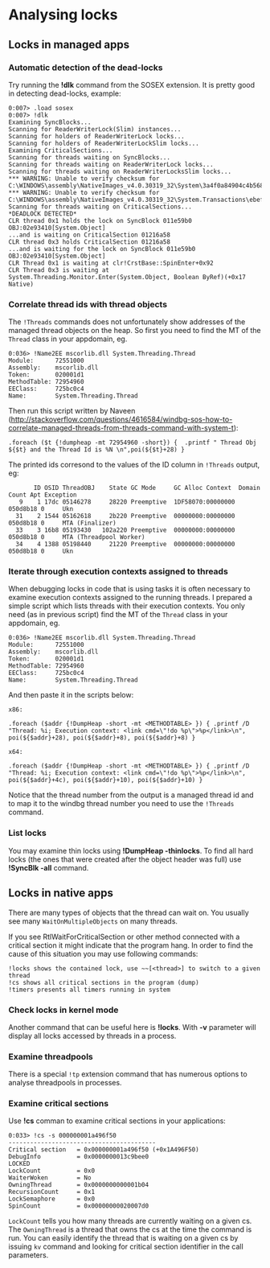 
Analysing locks
===============

Locks in managed apps
---------------------

### Automatic detection of the dead-locks ###

Try running the **!dlk** command from the SOSEX extension. It is pretty good in detecting dead-locks, example:

```
0:007> .load sosex
0:007> !dlk
Examining SyncBlocks...
Scanning for ReaderWriterLock(Slim) instances...
Scanning for holders of ReaderWriterLock locks...
Scanning for holders of ReaderWriterLockSlim locks...
Examining CriticalSections...
Scanning for threads waiting on SyncBlocks...
Scanning for threads waiting on ReaderWriterLock locks...
Scanning for threads waiting on ReaderWriterLocksSlim locks...
*** WARNING: Unable to verify checksum for C:\WINDOWS\assembly\NativeImages_v4.0.30319_32\System\3a4f0a84904c4b568b6621b30306261c\System.ni.dll
*** WARNING: Unable to verify checksum for C:\WINDOWS\assembly\NativeImages_v4.0.30319_32\System.Transactions\ebef418f08844f99287024d1790a62a4\System.Transactions.ni.dll
Scanning for threads waiting on CriticalSections...
*DEADLOCK DETECTED*
CLR thread 0x1 holds the lock on SyncBlock 011e59b0 OBJ:02e93410[System.Object]
...and is waiting on CriticalSection 01216a58
CLR thread 0x3 holds CriticalSection 01216a58
...and is waiting for the lock on SyncBlock 011e59b0 OBJ:02e93410[System.Object]
CLR Thread 0x1 is waiting at clr!CrstBase::SpinEnter+0x92
CLR Thread 0x3 is waiting at System.Threading.Monitor.Enter(System.Object, Boolean ByRef)(+0x17 Native)
```

### Correlate thread ids with thread objects ###

The `!Threads` commands does not unfortunately show addresses of the managed thread objects on the heap. So first you need to find the MT of the `Thread` class in your appdomain, eg.

```
0:036> !Name2EE mscorlib.dll System.Threading.Thread
Module:      72551000
Assembly:    mscorlib.dll
Token:       020001d1
MethodTable: 72954960
EEClass:     725bc0c4
Name:        System.Threading.Thread
```

Then run this script written by Naveen (<http://stackoverflow.com/questions/4616584/windbg-sos-how-to-correlate-managed-threads-from-threads-command-with-system-t>):

```
.foreach ($t {!dumpheap -mt 72954960 -short}) {  .printf " Thread Obj ${$t} and the Thread Id is %N \n",poi(${$t}+28) }
```

The printed ids corresond to the values of the ID column in `!Threads` output, eg:

```
       ID OSID ThreadOBJ    State GC Mode     GC Alloc Context  Domain   Count Apt Exception
   9    1 17dc 05146278     28220 Preemptive  1DF58070:00000000 050d8b18 0     Ukn
  31    2 1544 05162618     2b220 Preemptive  00000000:00000000 050d8b18 0     MTA (Finalizer)
  33    3 16b8 05193430   102a220 Preemptive  00000000:00000000 050d8b18 0     MTA (Threadpool Worker)
  34    4 1388 05198440     21220 Preemptive  00000000:00000000 050d8b18 0     Ukn
```

### Iterate through execution contexts assigned to threads ###

When debugging locks in code that is using tasks it is often necessary to examine execution contexts assigned to the running threads. I prepared a simple script which lists threads with their execution contexts. You only need (as in previous script) find the MT of the `Thread` class in your appdomain, eg.

```
0:036> !Name2EE mscorlib.dll System.Threading.Thread
Module:      72551000
Assembly:    mscorlib.dll
Token:       020001d1
MethodTable: 72954960
EEClass:     725bc0c4
Name:        System.Threading.Thread
```

And then paste it in the scripts below:

    x86:

    .foreach ($addr {!DumpHeap -short -mt <METHODTABLE> }) { .printf /D "Thread: %i; Execution context: <link cmd=\"!do %p\">%p</link>\n", poi(${$addr}+28), poi(${$addr}+8), poi(${$addr}+8) }

    x64:

    .foreach ($addr {!DumpHeap -short -mt <METHODTABLE> }) { .printf /D "Thread: %i; Execution context: <link cmd=\"!do %p\">%p</link>\n", poi(${$addr}+4c), poi(${$addr}+10), poi(${$addr}+10) }

Notice that the thread number from the output is a managed thread id and to map it to the windbg thread number you need to use the `!Threads` command.

### List locks ###

You may examine thin locks using **!DumpHeap -thinlocks**.  To find all hard locks (the ones that were created after the object header was full) use **!SyncBlk -all** command.


Locks in native apps
--------------------

There are many types of objects that the thread can wait on. You usually see many `WaitOnMultipleObjects` on many threads.

If you see RtlWaitForCriticalSection or other method connected with a critical section it might indicate that the program hang. In order to find the cause of this situation you may use following commands:

    !locks shows the contained lock, use ~~[<thread>] to switch to a given thread
    !cs shows all critical sections in the program (dump)
    !timers presents all timers running in system

### Check locks in kernel mode ###

Another command that can be useful here is **!locks**. With **-v** parameter will display all locks accessed by threads in a process.

### Examine threadpools ###

There is a special `!tp` extension command that has numerous options to analyse threadpools in processes.

### Examine critical sections ###

Use **!cs** comman to examine critical sections in your applications:

    0:033> !cs -s 000000001a496f50
    -----------------------------------------
    Critical section   = 0x000000001a496f50 (+0x1A496F50)
    DebugInfo          = 0x0000000013c9bee0
    LOCKED
    LockCount          = 0x0
    WaiterWoken        = No
    OwningThread       = 0x0000000000001b04
    RecursionCount     = 0x1
    LockSemaphore      = 0x0
    SpinCount          = 0x00000000020007d0

`LockCount` tells you how many threads are currently waiting on a given cs. The `OwningThread` is a thread that owns the cs at the time the command is run. You can easily identify the thread that is waiting on a given cs by issuing `kv` command and looking for critical section identifier in the call parameters.

